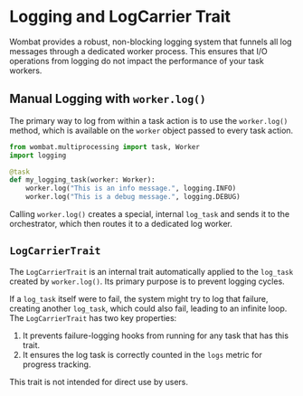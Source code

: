 # Logging and LogCarrier Trait

Wombat provides a robust, non-blocking logging system that funnels all log messages through a dedicated worker process. This ensures that I/O operations from logging do not impact the performance of your task workers.

## Manual Logging with `worker.log()`

The primary way to log from within a task action is to use the `worker.log()` method, which is available on the `worker` object passed to every task action.

```python
from wombat.multiprocessing import task, Worker
import logging

@task
def my_logging_task(worker: Worker):
    worker.log("This is an info message.", logging.INFO)
    worker.log("This is a debug message.", logging.DEBUG)
```

Calling `worker.log()` creates a special, internal `log_task` and sends it to the orchestrator, which then routes it to a dedicated log worker.

## `LogCarrierTrait`

The `LogCarrierTrait` is an internal trait automatically applied to the `log_task` created by `worker.log()`. Its primary purpose is to prevent logging cycles.

If a `log_task` itself were to fail, the system might try to log that failure, creating another `log_task`, which could also fail, leading to an infinite loop. The `LogCarrierTrait` has two key properties:

1.  It prevents failure-logging hooks from running for any task that has this trait.
2.  It ensures the log task is correctly counted in the `logs` metric for progress tracking.

This trait is not intended for direct use by users.
